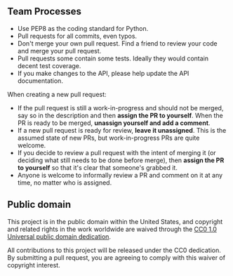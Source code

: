 ## Team Processes

* Use PEP8 as the coding standard for Python.
* Pull requests for all commits, even typos.
* Don't merge your own pull request. Find a friend to review your code and merge your pull request.
* Pull requests some contain some tests. Ideally they would contain decent test coverage.
* If you make changes to the API, please help update the API documentation. 

When creating a new pull request:

* If the pull request is still a work-in-progress and should not be merged, say so in the description and then **assign the PR to yourself**. When the PR is ready to be merged, **unassign yourself and add a comment**.
* If a new pull request is ready for review, **leave it unassigned**. This is the assumed state of new PRs, but work-in-progress PRs are quite welcome.
* If you decide to review a pull request with the intent of merging it (or deciding what still needs to be done before merge), then **assign the PR to yourself** so that it's clear that someone's grabbed it.
* Anyone is welcome to informally review a PR and comment on it at any time, no matter who is assigned.

## Public domain

This project is in the public domain within the United States, and
copyright and related rights in the work worldwide are waived through
the [CC0 1.0 Universal public domain dedication](https://creativecommons.org/publicdomain/zero/1.0/).

All contributions to this project will be released under the CC0
dedication. By submitting a pull request, you are agreeing to comply
with this waiver of copyright interest.

